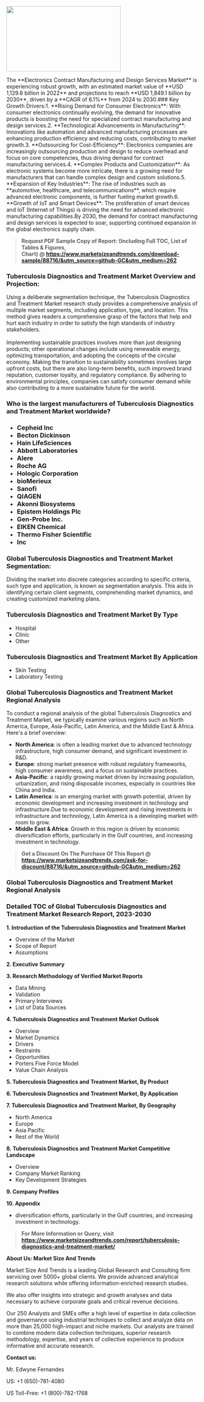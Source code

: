 <p><img class="alignnone size-medium wp-image-20088" src="https://ffe5etoiles.com/wp-content/uploads/2024/12/MST1-300x171.png" alt="" width="300" height="171" /></p>The **Electronics Contract Manufacturing and Design Services Market** is experiencing robust growth, with an estimated market value of **USD 1,129.8 billion in 2022** and projections to reach **USD 1,849.1 billion by 2030**, driven by a **CAGR of 6.1%** from 2024 to 2030.### Key Growth Drivers:1. **Rising Demand for Consumer Electronics**: With consumer electronics continually evolving, the demand for innovative products is boosting the need for specialized contract manufacturing and design services.2. **Technological Advancements in Manufacturing**: Innovations like automation and advanced manufacturing processes are enhancing production efficiency and reducing costs, contributing to market growth.3. **Outsourcing for Cost-Efficiency**: Electronics companies are increasingly outsourcing production and design to reduce overhead and focus on core competencies, thus driving demand for contract manufacturing services.4. **Complex Products and Customization**: As electronic systems become more intricate, there is a growing need for manufacturers that can handle complex design and custom solutions.5. **Expansion of Key Industries**: The rise of industries such as **automotive, healthcare, and telecommunications**, which require advanced electronic components, is further fueling market growth.6. **Growth of IoT and Smart Devices**: The proliferation of smart devices and IoT (Internet of Things) is driving the need for advanced electronic manufacturing capabilities.By 2030, the demand for contract manufacturing and design services is expected to soar, supporting continued expansion in the global electronics supply chain.</p><blockquote id="" class=""><strong>Request PDF Sample Copy of Report: (Including Full TOC, List of Tables &amp; Figures, Chart)&nbsp;@&nbsp;<strong><a href="https://www.marketsizeandtrends.com/download-sample/88716/&utm_source=github-GC&utm_medium=262" target="_blank">https://www.marketsizeandtrends.com/download-sample/88716/&utm_source=github-GC&utm_medium=262</a></strong></strong></blockquote><h3 id="" class="">Tuberculosis Diagnostics and Treatment Market&nbsp;Overview and Projection:</h3><p id="" class="">Using a deliberate segmentation technique, the Tuberculosis Diagnostics and Treatment Market research study provides a comprehensive analysis of multiple market segments, including application, type, and location. This method gives readers a comprehensive grasp of the factors that help and hurt each industry in order to satisfy the high standards of industry stakeholders. <br /> <br />Implementing sustainable practices involves more than just designing products; other operational changes include using renewable energy, optimizing transportation, and adopting the concepts of the circular economy. Making the transition to sustainability sometimes involves large upfront costs, but there are also long-term benefits, such improved brand reputation, customer loyalty, and regulatory compliance. By adhering to environmental principles, companies can satisfy consumer demand while also contributing to a more sustainable future for the world.</p><h3 id="" class="">Who is the largest manufacturers of&nbsp;Tuberculosis Diagnostics and Treatment Market worldwide?</h3><h3 class=""><p><ul><li>Cepheid Inc </li><li> Becton Dickinson </li><li> Hain LifeSciences </li><li> Abbott Laboratories </li><li> Alere </li><li> Roche AG </li><li> Hologic Corporation </li><li> bioMerieux </li><li> Sanofi </li><li> QIAGEN </li><li> Akonni Biosystems </li><li> Epistem Holdings Plc </li><li> Gen-Probe Inc. </li><li> EIKEN Chemical </li><li> Thermo Fisher Scientific </li><li> Inc</li></ul></p></h3><h3 id="" class="">Global&nbsp;Tuberculosis Diagnostics and Treatment Market Segmentation:</h3><p id="" class="">Dividing the market into discrete categories according to specific criteria, such type and application, is known as segmentation analysis. This aids in identifying certain client segments, comprehending market dynamics, and creating customized marketing plans.</p><h3 id="" class="">Tuberculosis Diagnostics and Treatment Market&nbsp;By Type</h3><p><p><ul><li>Hospital</li><li> Clinic</li><li> Other</p></li></ul></p></p><h3 id="" class="">Tuberculosis Diagnostics and Treatment Market&nbsp;By Application</h3><p class=""><p><ul><li>Skin Testing</li><li> Laboratory Testing</li></ul></p></p><h3 id="" class="">Global Tuberculosis Diagnostics and Treatment Market Regional Analysis</h3><p id="" class="">To conduct a regional analysis of the global Tuberculosis Diagnostics and Treatment Market, we typically examine various regions such as North America, Europe, Asia-Pacific, Latin America, and the Middle East &amp; Africa. Here's a brief overview:</p><ul><li><strong>North America</strong>: is often a leading market due to advanced technology infrastructure, high consumer demand, and significant investment in R&amp;D.</li><li><strong>Europe</strong>: strong market presence with robust regulatory frameworks, high consumer awareness, and a focus on sustainable practices.</li><li><strong>Asia-Pacific</strong>: a rapidly growing market driven by increasing population, urbanization, and rising disposable incomes, especially in countries like China and India.</li><li><strong>Latin America</strong>: is an emerging market with growth potential, driven by economic development and increasing investment in technology and infrastructure.Due to economic development and rising investments in infrastructure and technology, Latin America is a developing market with room to grow.</li><li><strong>Middle East &amp; Africa</strong>: Growth in this region is driven by economic diversification efforts, particularly in the Gulf countries, and increasing investment in technology.</li></ul><blockquote id="" class=""><strong>Get a Discount On The Purchase Of This Report @ <strong><a href="https://www.marketsizeandtrends.com/ask-for-discount/88716/&utm_source=github-GC&utm_medium=262" target="_blank">https://www.marketsizeandtrends.com/ask-for-discount/88716/&utm_source=github-GC&utm_medium=262</a></strong></strong></blockquote><h3 id="" class="">Global Tuberculosis Diagnostics and Treatment Market Regional Analysis</h3><h3 id="" class="">Detailed TOC of Global Tuberculosis Diagnostics and Treatment Market Research Report, 2023-2030</h3><p id="" class=""><strong>1. Introduction of the Tuberculosis Diagnostics and Treatment Market</strong></p><ul><li>Overview of the Market</li><li>Scope of Report</li><li>Assumptions</li></ul><p id="" class=""><strong>2. Executive Summary</strong></p><p id="" class=""><strong>3. Research Methodology of Verified Market Reports</strong></p><ul><li>Data Mining</li><li>Validation</li><li>Primary Interviews</li><li>List of Data Sources</li></ul><p id="" class=""><strong>4. Tuberculosis Diagnostics and Treatment Market Outlook</strong></p><ul><li>Overview</li><li>Market Dynamics</li><li>Drivers</li><li>Restraints</li><li>Opportunities</li><li>Porters Five Force Model</li><li>Value Chain Analysis</li></ul><p id="" class=""><strong>5. Tuberculosis Diagnostics and Treatment Market, By Product</strong></p><p id="" class=""><strong>6. Tuberculosis Diagnostics and Treatment Market, By Application</strong></p><p id="" class=""><strong>7. Tuberculosis Diagnostics and Treatment Market, By Geography</strong></p><ul><li>North America</li><li>Europe</li><li>Asia Pacific</li><li>Rest of the World</li></ul><p id="" class=""><strong>8. Tuberculosis Diagnostics and Treatment Market Competitive Landscape</strong></p><ul><li>Overview</li><li>Company Market Ranking</li><li>Key Development Strategies</li></ul><p id="" class=""><strong>9. Company Profiles</strong></p><p id="" class=""><strong>10. Appendix</strong></p><ul><li>diversification efforts, particularly in the Gulf countries, and increasing investment in technology.</li></ul><blockquote id="" class=""><strong>For More Information or Query, visit <strong><strong><a href="https://www.marketsizeandtrends.com/report/tuberculosis-diagnostics-and-treatment-market/" target="_blank">https://www.marketsizeandtrends.com/report/tuberculosis-diagnostics-and-treatment-market/</a></strong></strong></strong></blockquote><p id="" class=""><strong>About Us: Market Size And Trends</strong></p><p id="" class="">Market Size And Trends is a leading Global Research and Consulting firm servicing over 5000+ global clients. We provide advanced analytical research solutions while offering information-enriched research studies.</p><p id="" class="">We also offer insights into strategic and growth analyses and data necessary to achieve corporate goals and critical revenue decisions.</p><p id="" class="">Our 250 Analysts and SMEs offer a high level of expertise in data collection and governance using industrial techniques to collect and analyze data on more than 25,000 high-impact and niche markets. Our analysts are trained to combine modern data collection techniques, superior research methodology, expertise, and years of collective experience to produce informative and accurate research.</p><p id="" class=""><strong>Contact us:</strong></p><p id="" class="">Mr. Edwyne Fernandes</p><p id="" class="">US: +1 (650)-781-4080</p><p id="" class="">US Toll-Free: +1 (800)-782-1768</p>
